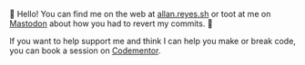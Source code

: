 👋 Hello! You can find me on the web at [allan.reyes.sh](https://allan.reyes.sh/) or toot at me on <a rel="me" href="https://infosec.exchange/@ar">Mastodon</a> about how you had to revert my commits. 🙈

If you want to help support me and think I can help you make or break code, you can book a session on [Codementor](https://www.codementor.io/@allanbreyes).

